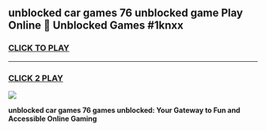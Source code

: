 
## unblocked car games 76 unblocked game Play Online 👋 Unblocked Games #1knxx
<h3>
<a href="https://premium.freeplayer.one?title=unblocked_car_games_76&ref=21F">CLICK TO PLAY</a></h3>
<hr>

<h3>
<a href="https://premium.freeplayer.one?title=unblocked_car_games_76&ref=21F">CLICK 2 PLAY</a>
  
</h3>

<a href="https://premium.freeplayer.one?title=unblocked_car_games_76&ref=21F/"><img src="https://clearcache.store/games.png"></a>


**unblocked car games 76 games unblocked: Your Gateway to Fun and Accessible Online Gaming**
